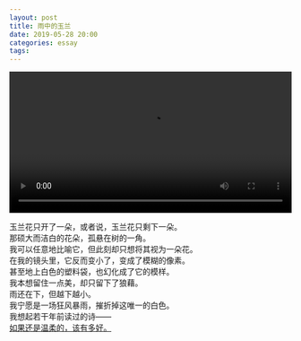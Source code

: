 ```yaml
---
layout: post
title: 雨中的玉兰
date: 2019-05-28 20:00
categories: essay
tags: 
---
```


<video width="100%" controls="controls">
  <source src="https://rosemary.ink/img/yulan-rain.mp4" type="video/mp4">
</video>
<br>

玉兰花只开了一朵，或者说，玉兰花只剩下一朵。  
那硕大而洁白的花朵，孤悬在树的一角。  
我可以任意地比喻它，但此刻却只想将其视为一朵花。  
在我的镜头里，它反而变小了，变成了模糊的像素。  
甚至地上白色的塑料袋，也幻化成了它的模样。  
我本想留住一点美，却只留下了狼藉。  
雨还在下，但越下越小。  
我宁愿是一场狂风暴雨，摧折掉这唯一的白色。  
我想起若干年前读过的诗——  
[如果还是温柔的，该有多好。](https://www.ptt.cc/bbs/poem/M.1294848075.A.097.html)
